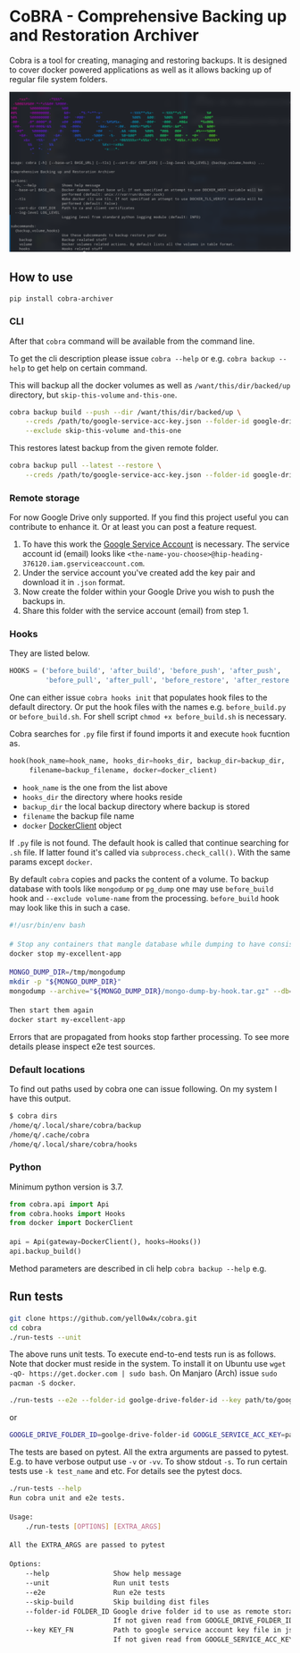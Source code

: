# CoBRA - Comprehensive Backing up and Restoration Archiver

Cobra is a tool for creating, managing and restoring backups. 
It is designed to cover docker powered applications as well as it allows backing up of 
regular file system folders.

![Cobra cli](https://github.com/yell0w4x/assets/raw/main/cobra-cli.png)

## How to use

```
pip install cobra-archiver
```

### CLI

After that `cobra` command will be available from the command line.

To get the cli description please issue `cobra --help` or 
e.g. `cobra backup --help` to get help on certain command.

This will backup all the docker volumes as well as `/want/this/dir/backed/up` 
directory, but `skip-this-volume` `and-this-one`.

```bash
cobra backup build --push --dir /want/this/dir/backed/up \
    --creds /path/to/google-service-acc-key.json --folder-id google-drive-folder-id \
    --exclude skip-this-volume and-this-one
```

This restores latest backup from the given remote folder.

```bash
cobra backup pull --latest --restore \
    --creds /path/to/google-service-acc-key.json --folder-id google-drive-folder-id
```

### Remote storage

For now Google Drive only supported. If you find this project useful you can contribute 
to enhance it. Or at least you can post a feature request.

1. To have this work the [Google Service Account](https://cloud.google.com/iam/docs/service-accounts) is necessary.
   The service account id (email) looks like `<the-name-you-choose>@hip-heading-376120.iam.gserviceaccount.com`. 
2. Under the service account you've created add the key pair and download it in `.json` format. 
3. Now create the folder within your Google Drive you wish to push the backups in.
4. Share this folder with the service account (email) from step 1.

### Hooks

They are listed below.

```python
HOOKS = ('before_build', 'after_build', 'before_push', 'after_push', 
         'before_pull', 'after_pull', 'before_restore', 'after_restore')
```

One can either issue `cobra hooks init` that populates hook files to the default directory. 
Or put the hook files with the names e.g. `before_build.py` or `before_build.sh`. 
For shell script `chmod +x before_build.sh` is necessary.

Cobra searches for `.py` file first if found imports it and execute `hook` fucntion as.

```python
hook(hook_name=hook_name, hooks_dir=hooks_dir, backup_dir=backup_dir, 
     filename=backup_filename, docker=docker_client)
```

* `hook_name` is the one from the list above
* `hooks_dir` the directory where hooks reside
* `backup_dir` the local backup directory where backup is stored 
* `filename` the backup file name
* `docker` [DockerClient](https://docker-py.readthedocs.io/en/stable/client.html#docker.client.DockerClient) object

If `.py` file is not found. The default hook is called that continue searching for `.sh` file.
If latter found it's called via `subprocess.check_call()`. With the same params except `docker`.

By default `cobra` copies and packs the content of a volume. 
To backup database with tools like `mongodump` or `pg_dump` one may use `before_build` hook
and `--exclude volume-name` from the processing.
`before_build` hook may look like this in such a case.

```bash
#!/usr/bin/env bash

# Stop any containers that mangle database while dumping to have consistent dump
docker stop my-excellent-app

MONGO_DUMP_DIR=/tmp/mongodump
mkdir -p "${MONGO_DUMP_DIR}"
mongodump --archive="${MONGO_DUMP_DIR}/mongo-dump-by-hook.tar.gz" --db=test --gzip mongodb://mongo-container-name:27017

Then start them again
docker start my-excellent-app
```

Errors that are propagated from hooks stop farther processing. 
To see more details please inspect e2e test sources.

### Default locations

To find out paths used by cobra one can issue following. 
On my system I have this output.

```bash
$ cobra dirs
/home/q/.local/share/cobra/backup
/home/q/.cache/cobra
/home/q/.local/share/cobra/hooks
```

### Python

Minimum python version is 3.7.

```python
from cobra.api import Api
from cobra.hooks import Hooks
from docker import DockerClient

api = Api(gateway=DockerClient(), hooks=Hooks())
api.backup_build()
```

Method parameters are described in cli help `cobra backup --help` e.g.

## Run tests

```bash
git clone https://github.com/yell0w4x/cobra.git
cd cobra
./run-tests --unit
```
 
The above runs unit tests. To execute end-to-end tests run is as follows. 
Note that docker must reside in the system.
To install it on Ubuntu use `wget -qO- https://get.docker.com | sudo bash`. 
On Manjaro (Arch) issue `sudo pacman -S docker`.

```bash
./run-tests --e2e --folder-id goolge-drive-folder-id --key path/to/google-service-account-key.json
```
or
```bash
GOOGLE_DRIVE_FOLDER_ID=goolge-drive-folder-id GOOGLE_SERVICE_ACC_KEY=path/to/key.json ./run-tests --e2e
```

The tests are based on pytest. All the extra arguments are passed to pytest. 
E.g. to have verbose output use `-v` or `-vv`. To show stdout `-s`. 
To run certain tests use `-k test_name` and etc. For details see the pytest docs.

```bash
./run-tests --help
Run cobra unit and e2e tests.

Usage:
    ./run-tests [OPTIONS] [EXTRA_ARGS]

All the EXTRA_ARGS are passed to pytest

Options:
    --help                Show help message
    --unit                Run unit tests
    --e2e                 Run e2e tests
    --skip-build          Skip building dist files
    --folder-id FOLDER_ID Google drive folder id to use as remote storage for e2e tests. 
                          If not given read from GOOGLE_DRIVE_FOLDER_ID environment variable.
    --key KEY_FN          Path to google service account key file in json format
                          If not given read from GOOGLE_SERVICE_ACC_KEY environment variable.
```
